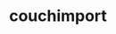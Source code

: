 ---
layout: default
title: couchimport
name: couchimport
fullname: glynnbird/couchimport
description: CouchDB import tool to allow data to be bulk inserted
watchers: 32
stars: 32
forks: 7
languages: 
  - JavaScript

tech: 
  - Cloudant
  - CouchDB

level: Beginner
giturl: https://github.com/glynnbird/couchimport
---